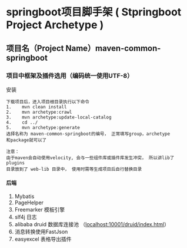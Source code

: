 # springboot项目脚手架 ( Stpringboot Project Archetype )
## 项目名（Project Name）maven-common-springboot
### 项目中框架及插件选用（编码统一使用UTF-8）
   安装
   
    下载项目后，进入项目根目录执行以下命令 
    1.    mvn clean install
    2.    mvn archetype:crawl
    3.    mvn archetype:update-local-catalog 
    4.    cd ../  
    5.    mvn archetype:generate
    选择名称为 maven-common-springboot的编号， 正常填写group，archetype
    和package就可以了
    
    注意：
    由于maven会自动使用velocity, 会与一些组件库或插件库发生冲突， 所以讲lib了plugins
    目录放到了 web-lib 目录中， 使用时需等生成项目后自行替换目录

#### 后端
1.  Mybatis
2.  PageHelper
3.  Freemarker 模板引擎
4.  slf4j 日志
5.  alibaba druid 数据库连接池 （[localhost:10001/druid/index.html](localhost:10001/druid/index.html)）
6.  消息转换使用FastJson
7.  easyexcel 表格导出插件
